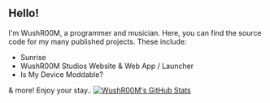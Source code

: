 ## Hello!

I'm WushR00M, a programmer and musician. Here, you can find the source code for my many published projects. These include:

- Sunrise
- WushR00M Studios Website & Web App / Launcher
- Is My Device Moddable?

& more! Enjoy your stay..
[![WushR00M's GitHub Stats](https://github-readme-stats.vercel.app/api?username=WushR00M)](https://github.com/anuraghazra/github-readme-stats)
